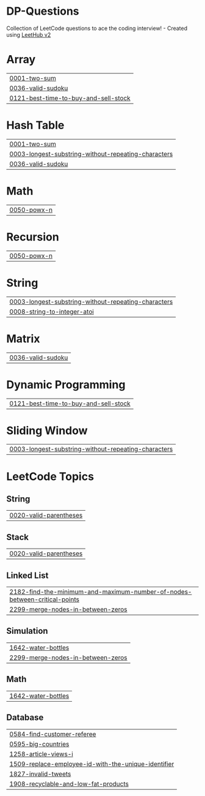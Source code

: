 # DP-Questions
Collection of LeetCode questions to ace the coding interview! - Created using [LeetHub v2](https://github.com/arunbhardwaj/LeetHub-2.0)


# Array
|  |
| ------- |
| [0001-two-sum](https://github.com/shruti0503/DP-Questions/tree/master/0001-two-sum) |
| [0036-valid-sudoku](https://github.com/shruti0503/DP-Questions/tree/master/0036-valid-sudoku) |
| [0121-best-time-to-buy-and-sell-stock](https://github.com/shruti0503/DP-Questions/tree/master/0121-best-time-to-buy-and-sell-stock) |
# Hash Table
|  |
| ------- |
| [0001-two-sum](https://github.com/shruti0503/DP-Questions/tree/master/0001-two-sum) |
| [0003-longest-substring-without-repeating-characters](https://github.com/shruti0503/DP-Questions/tree/master/0003-longest-substring-without-repeating-characters) |
| [0036-valid-sudoku](https://github.com/shruti0503/DP-Questions/tree/master/0036-valid-sudoku) |
# Math
|  |
| ------- |
| [0050-powx-n](https://github.com/shruti0503/DP-Questions/tree/master/0050-powx-n) |
# Recursion
|  |
| ------- |
| [0050-powx-n](https://github.com/shruti0503/DP-Questions/tree/master/0050-powx-n) |
# String
|  |
| ------- |
| [0003-longest-substring-without-repeating-characters](https://github.com/shruti0503/DP-Questions/tree/master/0003-longest-substring-without-repeating-characters) |
| [0008-string-to-integer-atoi](https://github.com/shruti0503/DP-Questions/tree/master/0008-string-to-integer-atoi) |
# Matrix
|  |
| ------- |
| [0036-valid-sudoku](https://github.com/shruti0503/DP-Questions/tree/master/0036-valid-sudoku) |
# Dynamic Programming
|  |
| ------- |
| [0121-best-time-to-buy-and-sell-stock](https://github.com/shruti0503/DP-Questions/tree/master/0121-best-time-to-buy-and-sell-stock) |
# Sliding Window
|  |
| ------- |
| [0003-longest-substring-without-repeating-characters](https://github.com/shruti0503/DP-Questions/tree/master/0003-longest-substring-without-repeating-characters) |
<!---LeetCode Topics Start-->
# LeetCode Topics
## String
|  |
| ------- |
| [0020-valid-parentheses](https://github.com/shruti0503/DP-Questions/tree/master/0020-valid-parentheses) |
## Stack
|  |
| ------- |
| [0020-valid-parentheses](https://github.com/shruti0503/DP-Questions/tree/master/0020-valid-parentheses) |
## Linked List
|  |
| ------- |
| [2182-find-the-minimum-and-maximum-number-of-nodes-between-critical-points](https://github.com/shruti0503/DP-Questions/tree/master/2182-find-the-minimum-and-maximum-number-of-nodes-between-critical-points) |
| [2299-merge-nodes-in-between-zeros](https://github.com/shruti0503/DP-Questions/tree/master/2299-merge-nodes-in-between-zeros) |
## Simulation
|  |
| ------- |
| [1642-water-bottles](https://github.com/shruti0503/DP-Questions/tree/master/1642-water-bottles) |
| [2299-merge-nodes-in-between-zeros](https://github.com/shruti0503/DP-Questions/tree/master/2299-merge-nodes-in-between-zeros) |
## Math
|  |
| ------- |
| [1642-water-bottles](https://github.com/shruti0503/DP-Questions/tree/master/1642-water-bottles) |
## Database
|  |
| ------- |
| [0584-find-customer-referee](https://github.com/shruti0503/DP-Questions/tree/master/0584-find-customer-referee) |
| [0595-big-countries](https://github.com/shruti0503/DP-Questions/tree/master/0595-big-countries) |
| [1258-article-views-i](https://github.com/shruti0503/DP-Questions/tree/master/1258-article-views-i) |
| [1509-replace-employee-id-with-the-unique-identifier](https://github.com/shruti0503/DP-Questions/tree/master/1509-replace-employee-id-with-the-unique-identifier) |
| [1827-invalid-tweets](https://github.com/shruti0503/DP-Questions/tree/master/1827-invalid-tweets) |
| [1908-recyclable-and-low-fat-products](https://github.com/shruti0503/DP-Questions/tree/master/1908-recyclable-and-low-fat-products) |
<!---LeetCode Topics End-->